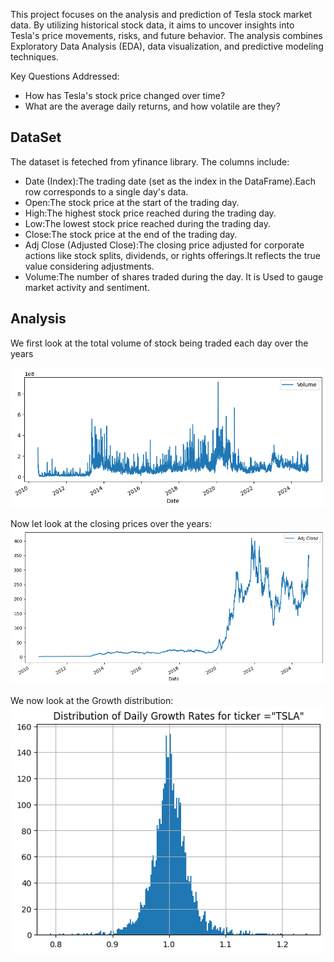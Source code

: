 This project focuses on the analysis and prediction of Tesla stock market data. By utilizing historical stock data, it aims to uncover insights into Tesla's price movements, risks, and future behavior. The analysis combines Exploratory Data Analysis (EDA), data visualization, and predictive modeling techniques.

Key Questions Addressed:
* How has Tesla's stock price changed over time?
* What are the average daily returns, and how volatile are they?

## DataSet
The dataset is feteched from yfinance library. The columns include:
* Date (Index):The trading date (set as the index in the DataFrame).Each row corresponds to a single day's data.
* Open:The stock price at the start of the trading day.
* High:The highest stock price reached during the trading day.
* Low:The lowest stock price reached during the trading day.
* Close:The stock price at the end of the trading day.
* Adj Close (Adjusted Close):The closing price adjusted for corporate actions like stock splits, dividends, or rights offerings.It reflects the true value considering adjustments.
* Volume:The number of shares traded during the day. It is Used to gauge market activity and sentiment.

## Analysis

We first look at the total volume of stock being traded each day over the years

![dashboard](Images/volume.png)

Now let look at the closing prices over the years:
![Closing prices](Images/closing.png)

We now look at the Growth distribution:
![Growth](Images/growth.png)

